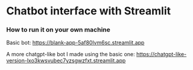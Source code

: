 # Chatbot interface with Streamlit

### How to run it on your own machine

Basic bot:
https://blank-app-5af80lvm6sc.streamlit.app

A more chatgpt-like bot I made using the basic one:
https://chatgpt-like-version-lxo3kwsvubec7yzsgwzfxt.streamlit.app
